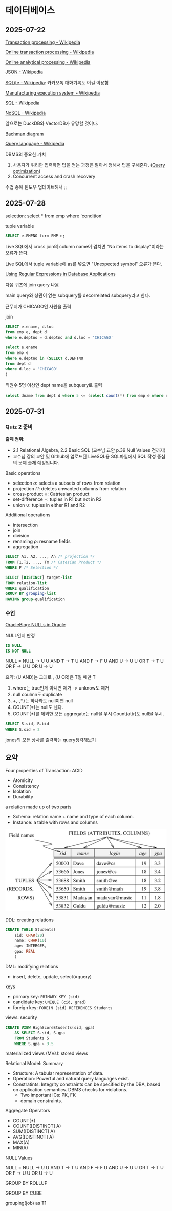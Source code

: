 # 데이터베이스

## 2025-07-22

[Transaction processing - Wikipedia](https://en.wikipedia.org/wiki/Transaction_processing)

[Online transaction processing - Wikipedia](https://en.wikipedia.org/wiki/Online_transaction_processing)

[Online analytical processing - Wikipedia](https://en.wikipedia.org/wiki/Online_analytical_processing)

[JSON - Wikipedia](https://en.wikipedia.org/wiki/JSON)

[SQLite - Wikipedia](https://en.wikipedia.org/wiki/SQLite): 카카오톡 대화기록도 이걸 이용함

[Manufacturing execution system - Wikipedia](https://en.wikipedia.org/wiki/Manufacturing_execution_system)

[SQL - Wikipedia](https://en.wikipedia.org/wiki/SQL)

[NoSQL - Wikipedia](https://en.wikipedia.org/wiki/NoSQL)

앞으로는 DuckDB와 VectorDB가 유망할 것이다.

[Bachman diagram](https://en.wikipedia.org/wiki/Data_structure_diagram#Bachman_diagram)

[Query language - Wikipedia](https://en.wikipedia.org/wiki/Query_language)

DBMS의 중요한 가치
1. 사용자가 쿼리만 입력하면 답을 얻는 과정은 알아서 정해서 답을 구해준다. ([Query optimization](https://en.wikipedia.org/wiki/Query_optimization))
2. Concurrent access and crash recovery

수업 중에 윈도우 업데이트해서 ;;

## 2025-07-28

selection: select \* from emp where 'condition'

tuple variable
```sql
SELECT e.EMPNO form EMP e;
```

Live SQL에서 cross join의 column name이 겹치면 "No items to display"이라는 오류가 뜬다.

Live SQL에서 tuple variable에 as를 넣으면 "Unexpected symbol" 오류가 뜬다.

[Using Regular Expressions in Database Applications](https://docs.oracle.com/database/121/ADFNS/adfns_regexp.htm#ADFNS1003)

다음 퀴즈에 join query 나옴

main query와 상관이 없는 subquery를 decorrelated subquery라고 한다.

근무지가 CHICAGO인 사원을 출력

join
```sql
SELECT e.ename, d.loc
from emp e, dept d
where e.deptno = d.deptno and d.loc = 'CHICAGO'
```

```sql
select e.ename
from emp e
where e.deptno in (SELECT d.DEPTNO
from dept d
where d.loc = 'CHICAGO'
)
```

직원수 5명 이상인 dept name을 subquery로 출력
```sql
select dname from dept d where 5 <= (select count(*) from emp e where e.deptno = d.deptno)
```

## 2025-07-31

### Quiz 2 준비

**출제 범위**:
- 2.1 Relational Algebra, 2.2 Basic SQL (교수님 교안 p.39 Null Values 전까지)
- 교수님 강의 교안 및 Github에 업로드된 LiveSQL용 SQL파일에서 SQL 작성 중심의 문제 출제 예정입니다.

Basic operations
- selection ${ \sigma }$: selects a subsets of rows from relation
- projection ${ \Pi }$: deletes unwanted columns from relation
- cross-product ${ \times }$: Catrtesian product
- set-difference ${ - }$: tuples in R1 but not in R2
- union ${ \cup }$: tuples in either R1 and R2

Additional operations
- intersection
- join
- division
- renaming ${ \rho }$: resname fields
- aggregation

```sql
SELECT A1, A2, ..., An /* projection */
FROM T1,T2, ..., Tm /* Catesian Product */
WHERE P /* Selection */
```

```sql
SELECT [DISTINCT] target-list
FROM relation-list
WHERE qualification
GROUP BY grouping-list
HAVING group-qualification
```

### 수업

[OracleBlog: NULLs in Oracle](https://thinkoracle.blogspot.com/2005/06/nulls-in-oracle.html)

NULL인지 판정
```sql
IS NULL
IS NOT NULL
```

NULL = NULL -> U
U AND T -> T
U AND F -> F
U AND U -> U
U OR T -> T
U OR F -> U
U OR U -> U

요약: (U AND)는 그대로 , (U OR)은 T일 때만 T

1. where는 true인게 아니면 제거 -> unknow도 제거
2. null coulmn도 duplicate
3. +,-,\*,/는 하나라도 null이면 null
4. COUNT(\*)는 null도 센다.
5. COUNT(\*)를 제외한 모든 aggregate는 null을 무시 Count(attr)도 null을 무시.

```sql
SELECT S.sid, R.bid
WHERE S.sid = 2
```
 jones의 모든 상사를 출력하는 query생각해보기

## 요약

Four properties of Transaction: ACID
- Atomicity
- Consistency
- Isolation
- Durability

a relation made up of two parts
- Schema: relation name + name and type of each column.
- Instance: a table with rows and columns

![table](attachments/DB-table.jpg)

DDL: creating relations

```SQL
CREATE TABLE Students(
	sid: CHAR(20)
	name: CHAR(10)
	age: INTERGER,
	gpa: REAL
	)
```

DML: modifying relations
- insert, delete, update, select(=query)

keys
- primary key: `PRIMARY KEY (sid)`
- candidate key: `UNIQUE (cid, grad)`
- foreign key: `FOREIN (sid) REFERENCES Students`

views: security

```sql
CREATE VIEW HighScoreStudents(sid, gpa)
	AS SELECT S.sid, S.gpa
	FROM Students S
	WHERE S.gpa > 3.5
```

materialized views (MVs): stored views

Relational Model: Summary
- Structure: A tabular representation of data.
- Operation: Powerful and natural query languages exist.
- Constratints: Integrity constraints can be specified by the DBA, based on application semantics. DBMS checks for violations.
  - Two important ICs: PK, FK
  - domain constraints.

Aggregate Operators

- COUNT(\*)
- COUNT(\[DISTINCT\] A)
- SUM(\[DISTINCT\] A)
- AVG(\[DISTINCT\] A)
- MAX(A)
- MIN(A)

NULL Values

NULL = NULL -> U
U AND T -> T
U AND F -> F
U AND U -> U
U OR T -> T
U OR F -> U
U OR U -> U

GROUP BY ROLLUP

GROUP BY CUBE

grouping(job) as T1